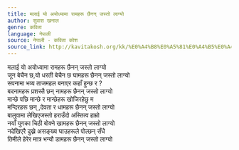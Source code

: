 ```yaml
---
title: मलाई यो अयोध्यामा रामहरू छैनन् जस्तो लाग्यो
author: सुवास खनाल
genre: कविता
language: नेपाली
source: नेपाली - कविता कोश
source_link: http://kavitakosh.org/kk/%E0%A4%B8%E0%A5%81%E0%A4%B5%E0%A4%BE%E0%A4%B8_%E0%A4%96%E0%A4%A8%E0%A4%BE%E0%A4%B2
---
```


मलाई यो अयोध्यामा रामहरू छैनन् जस्तो लाग्यो  
जून बेचैन छ,यो धरती बेचैन छ घामहरू छैनन् जस्तो लाग्यो  
सपनामा भव्य ताजमहल बनाएर कहाँ हुन्छ र ?  
बदनामहरू प्रशस्तै छन् नामहरू छैनन् जस्तो लाग्यो  
मान्छे पछि मान्छे र मान्छेहरू खोजिरहेछु म  
मन्दिरहरू छन् ,देवता र धामहरू छैनन् जस्तो लाग्यो  
बालुवामा लेखिएजस्तो हराउँदो अस्तित्व हाम्रो  
नयाँ युगका चिठी बोक्ने खामहरू छैनन् जस्तो लाग्यो  
नदेखिएरै दुख्ने असङ्ख्य घाउहरूले पोल्छन् सँधै  
तिमीले हेरेर मात्र भन्यौ डामहरू छैनन् जस्तो लाग्यो
